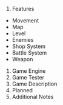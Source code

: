 1. Features

* Movement
* Map
* Level
* Enemies
* Shop System
* Battle System
* Weapon

1. Game Engine
1. Game Tester
1. Game Description
1. Planned
1. Additional Notes